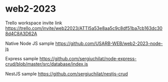 # web2-2023

Trello workspace invite link
https://trello.com/invite/web22023/ATTI5a53e8aa5c9c8df51ba7cb163dc308d4C8A3D62A

Native Node JS sample
https://github.com/USARB-WEB/web2-2023-node-js

Express sample
https://github.com/sergiuchilat/node-express-crud/blob/master/src/database/index.js

NestJS sample
https://github.com/sergiuchilat/nestjs-crud

